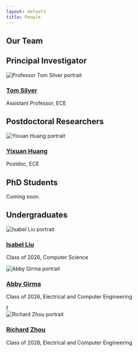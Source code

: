 ```yaml
---
layout: default
title: People
---
```


<section class="content-section">
  <h1 id="team-heading">Our Team</h1>

  <h2 id="pi-heading">Principal Investigator</h2>
  <div class="pi-container" aria-labelledby="pi-heading">
    <div class="person" role="article">
      <div class="person-image">
        <img src="{{ '/assets/images/team/tom-silver.webp' | relative_url }}" alt="Professor Tom Silver portrait">
      </div>
      <div class="person-info">
        <h3><a href="https://tomsilver.github.io/" aria-label="Tom Silver's personal website">Tom Silver</a></h3>
        <p>Assistant Professor, ECE</p>
      </div>
    </div>
  </div>

  <h2 id="postdoc-heading">Postdoctoral Researchers</h2>
  <div class="postdoc-container" aria-labelledby="postdoc-heading">
    <div class="person" role="article">
      <div class="person-image">
        <img src="{{ '/assets/images/team/yixuan-huang.png' | relative_url }}" alt="Yixuan Huang portrait">
      </div>
      <div class="person-info">
        <h3><a href="https://yixuanhuang98.github.io/" aria-label="Yixuan Huang's personal website">Yixuan Huang</a></h3>
        <p>Postdoc, ECE</p>
      </div>
    </div>
  </div>

  <h2 id="phd-heading">PhD Students</h2>
  <p>Coming soon.</p>
  <div class="people-grid" aria-labelledby="phd-heading">
    <!-- Template for PhD students -->
    <!-- 
    <div class="person" role="article">
      <div class="person-image">
        <img src="{{ '/assets/images/team/student-name.png' | relative_url }}" alt="Student Name portrait">
      </div>
      <div class="person-info">
        <h3><a href="https://student-website.com" aria-label="Student Name's personal website">Student Name</a></h3>
        <p>Research focus</p>
      </div>
    </div>
    -->
  </div>

  <h2 id="undergrad-heading">Undergraduates</h2>
  <div class="people-grid" aria-labelledby="undergrad-heading">
    <!-- Template for undergraduates -->
    <!-- 
    <div class="person" role="article">
      <div class="person-image">
        <img src="{{ '/assets/images/team/student-name.jpg' | relative_url }}" alt="Student Name portrait">
      </div>
      <div class="person-info">
        <h3><a href="https://student-website.com" aria-label="Student Name's personal website">Student Name</a></h3>
        <p>Class of YYYY, Major</p>
      </div>
    </div>
    -->
    <div class="person" role="article">
      <div class="person-image">
        <img src="{{ '/assets/images/team/isabel-liu.png' | relative_url }}" alt="Isabel Liu portrait">
      </div>
      <div class="person-info">
        <h3><a href="#" aria-label="Isabel Liu">Isabel Liu</a></h3>
        <p>Class of 2026, Computer Science</p>
      </div>
    </div>
    <div class="person" role="article">
      <div class="person-image">
        <img src="{{ '/assets/images/team/abby-girma.png' | relative_url }}" alt="Abby Girma portrait">
      </div>
      <div class="person-info">
        <h3><a href="https://www.linkedin.com/in/a-girma/" aria-label="Abby Girma">Abby Girma</a></h3>
        <p>Class of 2026, Electrical and Computer Engineering</p>
      </div>
    </div>
    f
    <div class="person" role="article">
      <div class="person-image">
        <img src="{{ '/assets/images/team/richard-zhou.jpg' | relative_url }}" alt="Richard Zhou portrait">
      </div>
      <div class="person-info">
        <h3><a href="https://www.linkedin.com/in/richard-zhou-67b168251/" aria-label="Richard Zhou">Richard Zhou</a></h3>
        <p>Class of 2026, Electrical and Computer Engineering</p>
      </div>
    </div>
  </div>
</section>
